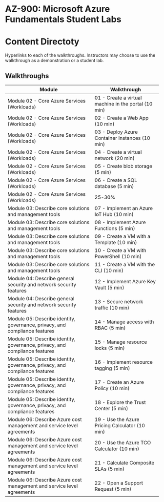 # AZ-900: Microsoft Azure Fundamentals Student Labs


# Content Directoty
Hyperlinks to each of the walkthroughs. Instructors may choose to use the walkthrough as a demonstration or a student lab.


## Walkthroughs

| Module | Walkthrough |
| --- | --- |
| Module 02 - Core Azure Services (Workloads) | 01 - Create a virtual machine in the portal (10 min) |
| Module 02 - Core Azure Services (Workloads) | 02 - Create a Web App (10 min) |
| Module 02 - Core Azure Services (Workloads) | 03 - Deploy Azure Container Instances (10 min) | 
| Module 02 - Core Azure Services (Workloads) | 04 - Create a virtual network (20 min) |
| Module 02 - Core Azure Services (Workloads) | 05 - Create blob storage (5 min) |
| Module 02 - Core Azure Services (Workloads) | 06 - Create a SQL database (5 min) | 
| Module 02 - Core Azure Services (Workloads) | 25-30% |
| Module 03: Describe core solutions and management tools | 07 - Implement an Azure IoT Hub (10 min) |
| Module 03: Describe core solutions and management tools | 08 - Implement Azure Functions (5 min) | 
| Module 03: Describe core solutions and management tools | 09 - Create a VM with a Template (10 min) |
| Module 03: Describe core solutions and management tools | 10 - Create a VM with PowerShell (10 min) |
| Module 03: Describe core solutions and management tools | 11 - Create a VM with the CLI (10 min) | 
| Module 04: Describe general security and network security features | 12 - Implement Azure Key Vault (5 min) |
| Module 04: Describe general security and network security features | 13 - Secure network traffic (10 min) | 
| Module 05: Describe identity, governance, privacy, and compliance features | 14 - Manage access with RBAC (5 min) |
| Module 05: Describe identity, governance, privacy, and compliance features | 15 - Manage resource locks (5 min) |
| Module 05: Describe identity, governance, privacy, and compliance features | 16 - Implement resource tagging (5 min) | 
| Module 05: Describe identity, governance, privacy, and compliance features | 17 - Create an Azure Policy (10 min) |
| Module 05: Describe identity, governance, privacy, and compliance features | 18 - Explore the Trust Center (5 min) | 
| Module 06: Describe Azure cost management and service level agreements | 19 - Use the Azure Pricing Calculator (10 min) |
| Module 06: Describe Azure cost management and service level agreements | 20 - Use the Azure TCO Calculator (10 min) | 
| Module 06: Describe Azure cost management and service level agreements | 21 - Calculate Composite SLAs (5 min) |
| Module 06: Describe Azure cost management and service level agreements | 22 - Open a Support Request (5 min) | 
